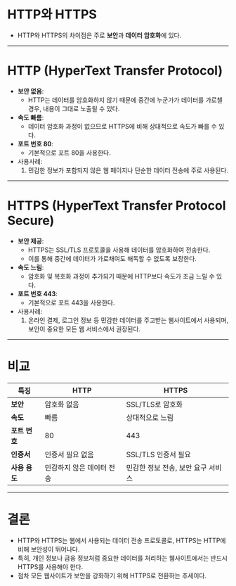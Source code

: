 # HTTP와 HTTPS

- HTTP와 HTTPS의 차이점은 주로 **보안**과 **데이터 암호화**에 있다.

---

# HTTP (HyperText Transfer Protocol)

- **보안 없음**:
    - HTTP는 데이터를 암호화하지 않기 때문에 중간에 누군가가 데이터를 가로챌 경우, 내용이 그대로 노출될 수 있다.
- **속도 빠름**:
    - 데이터 암호화 과정이 없으므로 HTTPS에 비해 상대적으로 속도가 빠를 수 있다.
- **포트 번호 80**:
    - 기본적으로 포트 80을 사용한다.
- 사용사례:
    1. 민감한 정보가 포함되지 않은 웹 페이지나 단순한 데이터 전송에 주로 사용된다.

---

# HTTPS (HyperText Transfer Protocol Secure)

- **보안 제공**:
    - HTTPS는 SSL/TLS 프로토콜을 사용해 데이터를 암호화하여 전송한다.
    - 이를 통해 중간에 데이터가 가로채여도 해독할 수 없도록 보장한다.
- **속도 느림**:
    - 암호화 및 복호화 과정이 추가되기 때문에 HTTP보다 속도가 조금 느릴 수 있다.
- **포트 번호 443**:
    - 기본적으로 포트 443을 사용한다.
- 사용사례:
    1. 온라인 결제, 로그인 정보 등 민감한 데이터를 주고받는 웹사이트에서 사용되며, 보안이 중요한 모든 웹 서비스에서 권장된다.

---

# 비교

| **특징** | **HTTP** | **HTTPS** |
| --- | --- | --- |
| **보안** | 암호화 없음 | SSL/TLS로 암호화 |
| **속도** | 빠름 | 상대적으로 느림 |
| **포트 번호** | 80 | 443 |
| **인증서** | 인증서 필요 없음 | SSL/TLS 인증서 필요 |
| **사용 용도** | 민감하지 않은 데이터 전송 | 민감한 정보 전송, 보안 요구 서비스 |

---

# 결론

- HTTP와 HTTPS는 웹에서 사용되는 데이터 전송 프로토콜로, HTTPS는 HTTP에 비해 보안성이 뛰어나다.
- 특히, 개인 정보나 금융 정보처럼 중요한 데이터를 처리하는 웹사이트에서는 반드시 HTTPS를 사용해야 한다.
- 점차 모든 웹사이트가 보안을 강화하기 위해 HTTPS로 전환하는 추세이다.